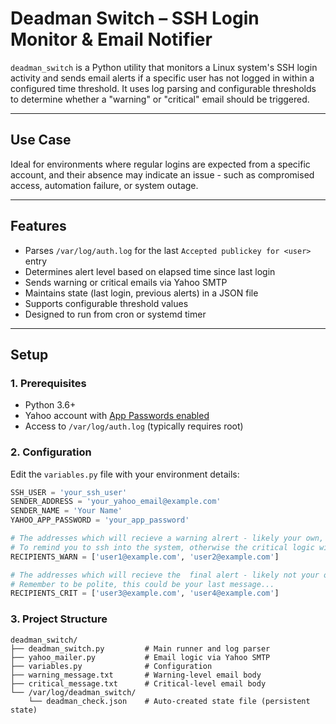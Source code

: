 # Deadman Switch – SSH Login Monitor & Email Notifier

`deadman_switch` is a Python utility that monitors a Linux system's SSH login activity and sends email alerts if a specific user has not logged in within a configured time threshold. It uses log parsing and configurable thresholds to determine whether a "warning" or "critical" email should be triggered.

---

## Use Case

Ideal for environments where regular logins are expected from a specific account, and their absence may indicate an issue - such as compromised access, automation failure, or system outage.

---

## Features

- Parses `/var/log/auth.log` for the last `Accepted publickey for <user>` entry
- Determines alert level based on elapsed time since last login
- Sends warning or critical emails via Yahoo SMTP
- Maintains state (last login, previous alerts) in a JSON file
- Supports configurable threshold values
- Designed to run from cron or systemd timer

---

## Setup

### 1. Prerequisites

- Python 3.6+
- Yahoo account with [App Passwords enabled](https://help.yahoo.com/kb/SLN15241.html)
- Access to `/var/log/auth.log` (typically requires root)

### 2. Configuration

Edit the `variables.py` file with your environment details:

```python
SSH_USER = 'your_ssh_user'
SENDER_ADDRESS = 'your_yahoo_email@example.com'
SENDER_NAME = 'Your Name'
YAHOO_APP_PASSWORD = 'your_app_password'

# The addresses which will recieve a warning alrert - likely your own,
# To remind you to ssh into the system, otherwise the critical logic will trigger
RECIPIENTS_WARN = ['user1@example.com', 'user2@example.com']

# The addresses which will recieve the  final alert - likely not your own,
# Remember to be polite, this could be your last message...
RECIPIENTS_CRIT = ['user3@example.com', 'user4@example.com']
```


### 3. Project Structure
```
deadman_switch/
├── deadman_switch.py         # Main runner and log parser
├── yahoo_mailer.py           # Email logic via Yahoo SMTP
├── variables.py              # Configuration
├── warning_message.txt       # Warning-level email body
├── critical_message.txt      # Critical-level email body
└── /var/log/deadman_switch/
    └── deadman_check.json    # Auto-created state file (persistent state)
```


